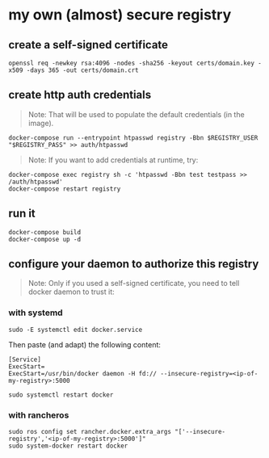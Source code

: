 # my own (almost) secure registry

## create a self-signed certificate

    openssl req -newkey rsa:4096 -nodes -sha256 -keyout certs/domain.key -x509 -days 365 -out certs/domain.crt

## create http auth credentials

> Note: That will be used to populate the default credentials (in the image).

    docker-compose run --entrypoint htpasswd registry -Bbn $REGISTRY_USER "$REGISTRY_PASS" >> auth/htpasswd

> Note: If you want to add credentials at runtime, try:

    docker-compose exec registry sh -c 'htpasswd -Bbn test testpass >> /auth/htpasswd'
    docker-compose restart registry

## run it

    docker-compose build
    docker-compose up -d

## configure your daemon to authorize this registry

> Note: Only if you used a self-signed certificate, you need to tell docker daemon to trust it:

### with systemd

    sudo -E systemctl edit docker.service

Then paste (and adapt) the following content:

```
[Service]
ExecStart=
ExecStart=/usr/bin/docker daemon -H fd:// --insecure-registry=<ip-of-my-registry>:5000
```

    sudo systemctl restart docker

### with rancheros

    sudo ros config set rancher.docker.extra_args "['--insecure-registry','<ip-of-my-registry>:5000']"
    sudo system-docker restart docker



